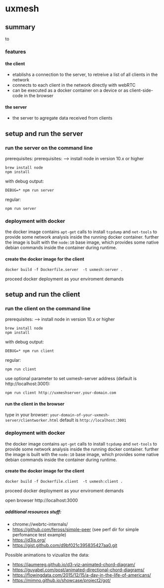 # uxmesh

## summary
to 

### features
#### the client
+ etablishs a connection to the server, to retreive a list of all clients in the network
+ connects to each client in the network directly with webRTC
+ can be executed as a docker container on a device or as client-side-code in the browser
#### the server
+ the server to agregate data received from clients

## setup and run the server
### run the server on the command line
prerequisites:
prerequisites:
--> install node in version 10.x or higher
```
brew install node
npm install
```
with debug output:
```
DEBUG=* npm run server
```
regular:
```
npm run server
```
### deployment with docker

the docker image contains `apt-get` calls to install `tcpdump` and `net-tools` to provide some network analysis inside the running docker container.
further the image is built with the `node:10` base image, which provides some native debian commands inside the container during runtime.

#### create the docker image for the client
```
docker build -f Dockerfile.server  -t uxmesh:server .
```
proceed docker deployment as your enviroment demands


## setup and run the client
### run the client on the command line
prerequisites:
--> install node in version 10.x or higher
```
brew install node
npm install
```
with debug output:
```
DEBUG=* npm run client
```
regular:
```
npm run client
```
use optional parameter to set uxmesh-server address (default is http://localhost:3001):
```
npm run client http://uxmeshserver.your-domain.com
```

#### run the client in the browser

type in your browser: `your-domain-of-your-uxmesh-server/clientworker.html`
default is `http://localhost:3001` 

### deployment with docker

the docker image contains `apt-get` calls to install `tcpdump` and `net-tools` to provide some network analysis inside the running docker container.
further the image is built with the `node:10` base image, which provides some native debian commands inside the container during runtime.

#### create the docker image for the client
```
docker build -f Dockerfile.client  -t uxmesh:client .
```
proceed docker deployment as your enviroment demands




open browser http://localhost:3000

##### additional resources stuff:

  * chrome://webrtc-internals/
  * https://github.com/feross/simple-peer (see perf dir for simple perfomance test example)
  * https://d3js.org/
  * https://gist.github.com/d9bf021c395835427aa0.git

Possible animations to vizualize the data:

  * https://jaumereg.github.io/d3-viz-animated-chord-diagram/
  * https://guyabel.com/post/animated-directional-chord-diagrams/
  * https://flowingdata.com/2015/12/15/a-day-in-the-life-of-americans/
  * https://mimno.github.io/showcase/project2/got/
